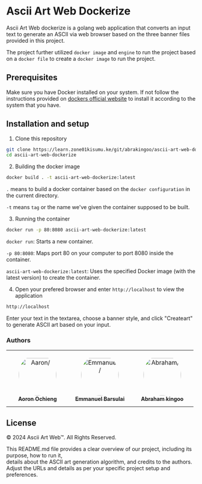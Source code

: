 # Ascii Art Web Dockerize

Ascii Art Web dockerize is a golang web application that converts an input text to generate an ASCII  via web browser based on the three banner files provided in this project.

The project further utilized `docker image` and `engine` to run the project based on a `docker file` to create a `docker image` to run the project.



## Prerequisites

Make sure you have Docker installed on your system. If not follow the instructions provided on [dockers official website](https://docs.docker.com/engine/install) to install it according to the system that you have.



## Installation and setup

1. Clone this repository

```bash
git clone https://learn.zone01kisumu.ke/git/abrakingoo/ascii-art-web-dockerize.git
cd ascii-art-web-dockerize
```

2. Building the docker image

```bash
docker build . -t ascii-art-web-dockerize:latest
```

`.` means to build a docker container based on the `docker configuration`  in the current directory.

`-t` means `tag` or the name we've given the container supposed to be built.



3. Running the container

```bash
docker run -p 80:8080 ascii-art-web-dockerize:latest
```

`docker run`: Starts a new container.

`-p 80:8080`: Maps port 80 on your computer to port 8080 inside the container.

`ascii-art-web-dockerize:latest`: Uses the specified Docker image (with the latest version) to create the container.

4. Open your prefered browser and enter `http://localhost` to view the application

```bash
http://localhost
```

Enter your text in the textarea, choose a banner style, and click "Createart" to generate ASCII art based on your input.

### Authors

<table>
<tr>
    <td align="center" style="word-wrap: break-word; width: 150.0; height: 150.0">
        <a href=https://learn.zone01kisumu.ke/git/aaochieng>
            <img src=https://learn.zone01kisumu.ke/git/avatars/8a1b24358854eb12998a07c269542193?size=870 width="100;"  style="border-radius:50%;align-items:center;justify-content:center;overflow:hidden;padding-top:10px" alt=Aaron/>
            <br />
            <sub style="font-size:14px"><b>Aoron Ochieng</b></sub>
        </a>
    </td>
    <td align="center" style="word-wrap: break-word; width: 150.0; height: 150.0">
        <a href=https://learn.zone01kisumu.ke/git/ebarsula>
            <img src=https://learn.zone01kisumu.ke/git/avatars/fa966ef34b0ccdfe772414745aeee49f?size=870 width="100;"  style="border-radius:50%;align-items:center;justify-content:center;overflow:hidden;padding-top:10px" alt=Emmanuel/>
            <br />
            <sub style="font-size:14px"><b>Emmanuel Barsulai</b></sub>
        </a>
    </td>
    <td align="center" style="word-wrap: break-word; width: 150.0; height: 150.0">
        <a href=https://learn.zone01kisumu.ke/git/abrakingoo>
            <img src=https://learn.zone01kisumu.ke/git/avatars/c307852c0cb9222c1ea2c71f98ff2d51?size=870 width="100;"  style="border-radius:50%;align-items:center;justify-content:center;overflow:hidden;padding-top:10px" alt=Abraham/>
            <br />
            <sub style="font-size:14px"><b>Abraham kingoo</b></sub>
        </a>
    </td>
</tr>
</table>

## License

© 2024 Ascii Art Web™. All Rights Reserved.

This README.md file provides a clear overview of our project, including its purpose, how to run it, <br> details about the ASCII art generation algorithm, and credits to the authors.<br> Adjust the URLs and details as per your specific project setup and preferences.
